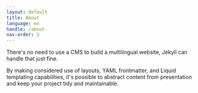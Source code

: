 ```yaml
---
layout: default
title: About
language: en
handle: /about
nav-order: 2
---
```


There's no need to use a CMS to build a multilingual website, Jekyll can handle that just fine.

By making considered use of layouts, YAML frontmatter, and Liquid templating capabilities, it's possible to abstract content from presentation and keep your project tidy and maintainable.
